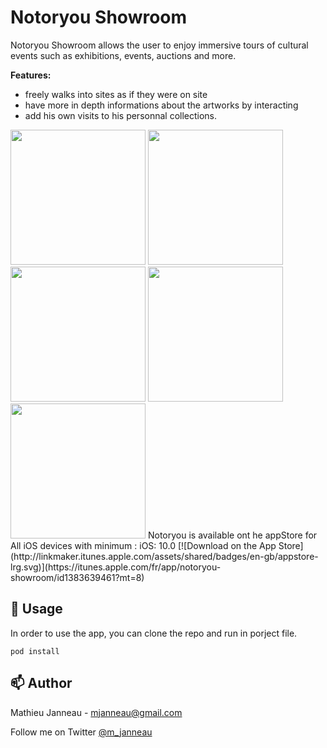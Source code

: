 
# Notoryou Showroom
Notoryou Showroom allows the user to enjoy immersive tours of cultural events such as exhibitions, events, auctions and more.

**Features:**

* freely walks into sites as if they were on site
* have more in depth informations about the artworks by interacting
* add his own visits to his personnal collections.

<img src="https://user-images.githubusercontent.com/23486492/40708009-91bff1c2-63f2-11e8-90b5-d7be185e3531.jpg" width="216">
<img src="https://user-images.githubusercontent.com/23486492/40708014-96cd2dc4-63f2-11e8-8ad6-4c41073553c9.jpg" width="216">
<img src="https://user-images.githubusercontent.com/23486492/40708019-991a6c18-63f2-11e8-97c8-c0c8b473a1d6" width="216">
<img src="https://user-images.githubusercontent.com/23486492/40708023-9bfe7be0-63f2-11e8-8370-682398146303.jpg" width="216">
<img src="https://user-images.githubusercontent.com/23486492/40708028-9e3326c2-63f2-11e8-8633-4cd1ebd63b49.jpg" width="216">
Notoryou is available ont he appStore for All iOS devices with minimum : iOS: 10.0
[![Download on the App Store](http://linkmaker.itunes.apple.com/assets/shared/badges/en-gb/appstore-lrg.svg)](https://itunes.apple.com/fr/app/notoryou-showroom/id1383639461?mt=8)

## 🔧 Usage

In order to use the app, you can clone the repo and run in porject file.

`pod install`

## 📫 Author

Mathieu Janneau - <mjanneau@gmail.com>

Follow me on Twitter [@m_janneau](https://twitter.com/m_janneau)
